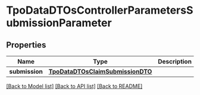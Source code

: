 # TpoDataDTOsControllerParametersSubmissionParameter

## Properties
Name | Type | Description | Notes
------------ | ------------- | ------------- | -------------
**submission** | [**TpoDataDTOsClaimSubmissionDTO**](TpoDataDTOsClaimSubmissionDTO.md) |  | 

[[Back to Model list]](../README.md#documentation-for-models) [[Back to API list]](../README.md#documentation-for-api-endpoints) [[Back to README]](../README.md)

